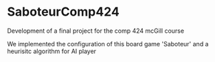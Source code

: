 # SaboteurComp424
Development of a final project for the comp 424 mcGill course

We implemented the configuration of this board game 'Saboteur' and a heurisitc algorithm for AI player
